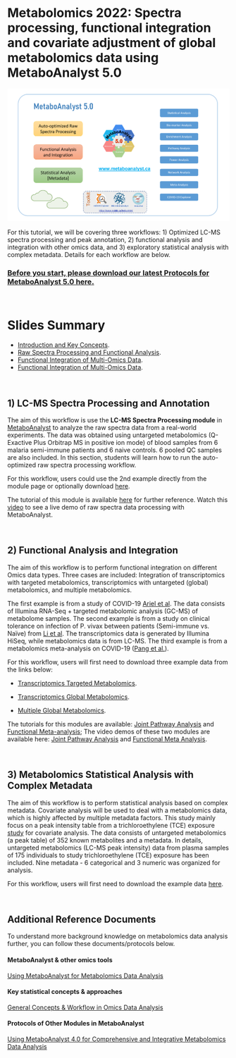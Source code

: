 # Metabolomics 2022: Spectra processing, functional integration and covariate adjustment of global metabolomics data using MetaboAnalyst 5.0

![alt text](https://github.com/xia-lab/Metabolomics2019/blob/master/metabolomics2022_xialab.png)

For this tutorial, we will be covering three workflows: 1) Optimized LC-MS spectra processing and peak annotation, 2) functional analysis and integration with other omics data, and 3) exploratory statistical analysis with complex metadata. Details for each workflow are below. 

### <ins>Before you start, please download our latest Protocols for MetaboAnalyst 5.0 [here](https://www.dropbox.com/s/q2ppaa34xrwm0y1/NP-MetaboAnalyst-2022.pdf?dl=0).</ins>

<br/>

# Slides Summary

- [Introduction and Key Concepts](https://github.com/xia-lab/Metabolomics2019/blob/master/Metabolomics_Stats_Intro_2022.pdf).
- [Raw Spectra Processing and Functional Analysis](https://github.com/xia-lab/Metabolomics2019/blob/master/2022_section1_raw_spectra_functional_analysis.pdf).
- [Functional Integration of Multi-Omics Data](https://github.com/xia-lab/Metabolomics2019/blob/master/2022_section2_function_multiomics.pdf).
- [Functional Integration of Multi-Omics Data](https://github.com/xia-lab/Metabolomics2019/blob/master/2022_section3_complex_metadata.pdf).

<br/>

## 1) LC-MS Spectra Processing and Annotation

The aim of this workflow is use the **LC-MS Spectra Processing module** in [MetaboAnalyst](https://www.metaboanalyst.ca/) to analyze the raw spectra data from a real-world experiments. The data was obtained using untargeted metabolomics (Q-Exactive Plus Orbitrap MS in positive ion mode) of blood samples from 6 malaria semi-immune patients and 6 naive controls. 6 pooled QC samples are also included. In this section, students will learn how to run the auto-optimized raw spectra processing workflow.

For this workflow, users could use the 2nd example directly from the module page or optionally download [here](https://www.dropbox.com/s/ift0zrkh0rx3v80/malaria_raw.zip?dl=0).

The tutorial of this module is available [here](https://dev.metaboanalyst.ca/resources/data/1_Raw%20Spectral%20Processing.pdf) for further reference. Watch this [video](https://youtu.be/NSwc7Ywvbpw) to see a live demo of raw spectra data processing with MetaboAnalyst.

<br/>

## 2) Functional Analysis and Integration 

The aim of this workflow is to perform functional integration on different Omics data types. Three cases are included: Integration of transcriptomics with targeted metabolomics, transcriptomics with untargeted (global) metabolomics, and multiple metabolomics.

The first example is from a study of COVID-19 [Ariel et al](https://doi.org/10.1016/j.cels.2020.10.003). The data consists of Illumina RNA-Seq + targeted metabolomic analysis (GC-MS) of metabolome samples. The second example is from a study on clinical tolerance on infection of P. vivax between patients (Semi-immune vs. Naïve) from [Li et al](https://doi.org/10.1016/j.redox.2018.04.011). The transcriptomics data is generated by Illumina HiSeq, while metabolomics data is from LC-MS. The third example is from a metabolomics meta-analysis on COVID-19 ([Pang et al.](https://doi.org/10.3390/metabo11010044)).

For this workflow, users will first need to download three example data from the links below: 

- [Transcriptomics Targeted Metabolomics](https://github.com/xia-lab/Metabolomics2019/blob/master/Pathway_Integration_trans_targetedMetabo.zip).

- [Transcriptomics Global Metabolomics](https://github.com/xia-lab/Metabolomics2019/blob/master/Pathway_Integration_trans_globalMetabo.zip).

- [Multiple Global Metabolomics](https://github.com/xia-lab/Metabolomics2019/blob/master/Pathway_Integration_multipleMetabo.zip).

The tutorials for this modules are available: [Joint Pathway Analysis](https://www.metaboanalyst.ca/resources/data/4_Joint%20Pathway%20Analysis.pdf) and [Functional Meta-analysis](https://www.metaboanalyst.ca/resources/data/3_Meta%20Functional%20Analysis.pdf); The video demos of these two modules are available here: [Joint Pathway Analysis](https://youtu.be/CGpIi1RgR9I) and [Functional Meta Analysis](https://youtu.be/LQ8Imra3DgQ).

<br/>

## 3) Metabolomics Statistical Analysis with Complex Metadata

The aim of this workflow is to perform statistical analysis based on complex metadata. Covariate analysis will be used to deal with a metabolomics data, which is highly affected by multiple metadata factors. This study mainly focus on a peak intensity table from a trichloroethylene (TCE) exposure [study](https://www.ncbi.nlm.nih.gov/pmc/articles/PMC5100622/) for covariate analysis. The data consists of untargeted metabolomics (a peak table) of 352 known metabolites and a metadata. In details, untargeted metabolomics (LC-MS peak intensity) data from plasma samples of 175 individuals to study trichloroethylene (TCE) exposure has been included. Nine metadata - 6 categorical and 3 numeric was organized for analysis.

For this workflow, users will first need to download the example data [here](https://github.com/xia-lab/Metabolomics2019/blob/master/Statistical_analysis_metadata.zip).

<br/>

## Additional Reference Documents

To understand more background knowledge on metabolomics data analysis further, you can follow these documents/protocols below. 

#### MetaboAnalyst & other omics tools
[Using MetaboAnalyst for Metabolomics Data Analysis](https://www.dropbox.com/s/7uxzeacpgx6zjux/Metabolomics_MetaboAnalyst_Intro_2022.pptx?dl=0)

#### Key statistical concepts & approaches
[General Concepts & Workflow in Omics Data Analysis](https://www.dropbox.com/s/stsp01glned47gg/Metabolomics_Stats_Intro_2022.pptx?dl=0)

#### Protocols of Other Modules in MetaboAnalyst
[Using MetaboAnalyst 4.0 for Comprehensive and Integrative Metabolomics Data Analysis](https://currentprotocols.onlinelibrary.wiley.com/doi/10.1002/cpbi.86)
